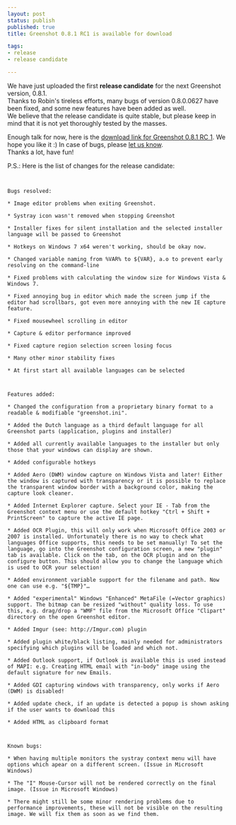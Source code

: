 ```yaml
---
layout: post
status: publish
published: true
title: Greenshot 0.8.1 RC1 is available for download

tags:
- release
- release candidate

---
```

<p>We have just uploaded the first <strong>release candidate</strong> for the next Greenshot version, 0.8.1.<br />
Thanks to Robin's tireless efforts, many bugs of version 0.8.0.0627 have been fixed, and some new features have been added as well.<br />
We believe that the release candidate is quite stable, but please keep in mind that it is not yet thoroughly tested by the masses.</p>
<p>Enough talk for now, here is the <a href="http://sourceforge.net/projects/greenshot/files%2FGreenshot%2FGreenshot%200.8%20beta%2FGreenshot-INSTALLER-0.8.1.1312-RC1.exe/download">download link for Greenshot 0.8.1 RC 1</a>. We hope you like it :) In case of bugs, please <a href="https://sourceforge.net/tracker/?group_id=191585&atid=937972&status=1">let us know</a>.<br />
Thanks a lot, have fun!</p>
<p>P.S.: Here is the list of changes for the release candidate:</p>
<p><code><br />
Bugs resolved:<br />
* Image editor problems when exiting Greenshot.<br />
* Systray icon wasn't removed when stopping Greenshot<br />
* Installer fixes for silent installation and the selected installer language will be passed to Greenshot<br />
* Hotkeys on Windows 7 x64 weren't working, should be okay now.<br />
* Changed variable naming from %VAR% to ${VAR}, a.o to prevent early resolving on the command-line<br />
* Fixed problems with calculating the window size for Windows Vista & Windows 7.<br />
* Fixed annoying bug in editor which made the screen jump if the editor had scrollbars, got even more annoying with the new IE capture feature.<br />
* Fixed mousewheel scrolling in editor<br />
* Capture & editor performance improved<br />
* Fixed capture region selection screen losing focus<br />
* Many other minor stability fixes<br />
* At first start all available languages can be selected</p>
<p>Features added:<br />
* Changed the configuration from a proprietary binary format to a readable & modifiable "greenshot.ini".<br />
* Added the Dutch language as a third default language for all Greenshot parts (application, plugins and installer)<br />
* Added all currently available languages to the installer but only those that your windows can display are shown.<br />
* Added configurable hotkeys<br />
* Added Aero (DWM) window capture on Windows Vista and later! Either the window is captured with transparency or it is possible to replace the transparent window border with a background color, making the capture look cleaner.<br />
* Added Internet Explorer capture. Select your IE - Tab from the Greenshot context menu or use the default hotkey "Ctrl + Shift + PrintScreen" to capture the active IE page.<br />
* Added OCR Plugin, this will only work when Microsoft Office 2003 or 2007 is installed. Unfortunately there is no way to check what languages Office supports, this needs to be set manually! To set the language, go into the Greenshot configuration screen, a new "plugin" tab is available. Click on the tab, on the OCR plugin and on the configure button. This should allow you to change the language which is used to OCR your selection!<br />
* Added environment variable support for the filename and path. Now one can use e.g. "${TMP}"…<br />
* Added "experimental" Windows "Enhanced" MetaFile (=Vector graphics) support. The bitmap can be resized "without" quality loss. To use this, e.g. drag/drop a "WMF" file from the Microsoft Office "Clipart" directory on the open Greenshot editor.<br />
* Added Imgur (see: http://Imgur.com) plugin<br />
* Added plugin white/black listing, mainly needed for administrators specifying which plugins will be loaded and which not.<br />
* Added Outlook support, if Outlook is available this is used instead of MAPI: e.g. Creating HTML email with "in-body" image using the default signature for new Emails.<br />
* Added GDI capturing windows with transparency, only works if Aero (DWM) is disabled!<br />
* Added update check, if an update is detected a popup is shown asking if the user wants to download this<br />
* Added HTML as clipboard format</p>
<p>Known bugs:<br />
* When having multiple monitors the systray context menu will have options which apear on a different screen. (Issue in Microsoft Windows)<br />
* The "I" Mouse-Cursor will not be rendered correctly on the final image. (Issue in Microsoft Windows)<br />
* There might still be some minor rendering problems due to performance improvements, these will not be visible on the resulting image. We will fix them as soon as we find them.<br />
</code></p>
